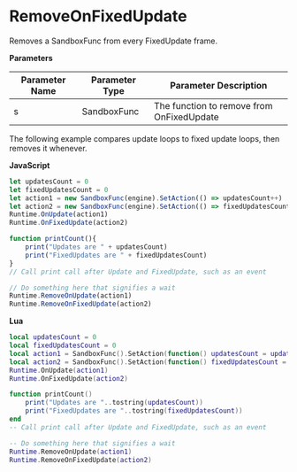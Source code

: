 # RemoveOnFixedUpdate

Removes a SandboxFunc from every FixedUpdate frame.

**Parameters**

Parameter Name | Parameter Type | Parameter Description
--- | --- | ---
s | SandboxFunc | The function to remove from OnFixedUpdate

The following example compares update loops to fixed update loops, then removes it whenever.

**JavaScript**
```js
let updatesCount = 0
let fixedUpdatesCount = 0
let action1 = new SandboxFunc(engine).SetAction(() => updatesCount++)
let action2 = new SandboxFunc(engine).SetAction(() => fixedUpdatesCount++)
Runtime.OnUpdate(action1)
Runtime.OnFixedUpdate(action2)

function printCount(){
    print("Updates are " + updatesCount)
    print("FixedUpdates are " + fixedUpdatesCount)
}
// Call print call after Update and FixedUpdate, such as an event

// Do something here that signifies a wait
Runtime.RemoveOnUpdate(action1)
Runtime.RemoveOnFixedUpdate(action2)
```

**Lua**
```lua
local updatesCount = 0
local fixedUpdatesCount = 0
local action1 = SandboxFunc().SetAction(function() updatesCount = updatesCount + 1 end)
local action2 = SandboxFunc().SetAction(function() fixedUpdatesCount = fixedUpdatesCount + 1 end)
Runtime.OnUpdate(action1)
Runtime.OnFixedUpdate(action2)

function printCount()
    print("Updates are "..tostring(updatesCount))
    print("FixedUpdates are "..tostring(fixedUpdatesCount))
end
-- Call print call after Update and FixedUpdate, such as an event

-- Do something here that signifies a wait
Runtime.RemoveOnUpdate(action1)
Runtime.RemoveOnFixedUpdate(action2)
```